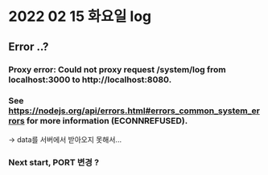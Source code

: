 # 2022 02 15 화요일 log

## Error ..?

### Proxy error: Could not proxy request /system/log from localhost:3000 to http://localhost:8080.

### See https://nodejs.org/api/errors.html#errors_common_system_errors for more information (ECONNREFUSED).

-> data를 서버에서 받아오지 못해서...

### Next start, PORT 변경 ?
